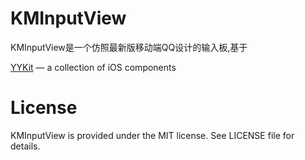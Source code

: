 # KMInputView

KMInputView是一个仿照最新版移动端QQ设计的输入板,基于

[YYKit](https://github.com/ibireme/YYKit) — a collection of iOS components



# License

KMInputView is provided under the MIT license. See LICENSE file for details.

